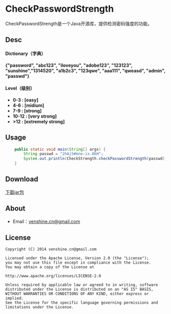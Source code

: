 CheckPasswordStrength
==
CheckPasswordStrength是一个Java开源库，提供检测密码强度的功能。

Desc
--
#### Dictionary（字典）
**{"password", "abc123", "iloveyou", "adobe123", "123123", "sunshine","1314520", "a1b2c3", "123qwe", "aaa111", "qweasd", "admin", "passwd"}**

#### Level（级别）
* **0-3 : [easy]**
* **4-6 : [midium]**  
* **7-9 : [strong]**  
* **10-12 : [very strong]**  
* **&gt;12 : [extremely strong]**  

Usage
--
```Java
    public static void main(String[] args) {
		String passwd = "2hAj5#mne-ix.86H";
		System.out.println(CheckStrength.checkPasswordStrength(passwd));
	}
```

Download
--
[下载jar包](https://github.com/venshine/CheckPasswordStrength/blob/master/CheckPasswordStrength.jar)

About
--
* Email：venshine.cn@gmail.com

License
--
    Copyright (C) 2014 venshine.cn@gmail.com

    Licensed under the Apache License, Version 2.0 (the "License");
    you may not use this file except in compliance with the License.
    You may obtain a copy of the License at

    http://www.apache.org/licenses/LICENSE-2.0

    Unless required by applicable law or agreed to in writing, software
    distributed under the License is distributed on an "AS IS" BASIS,
    WITHOUT WARRANTIES OR CONDITIONS OF ANY KIND, either express or implied.
    See the License for the specific language governing permissions and
    limitations under the License.

